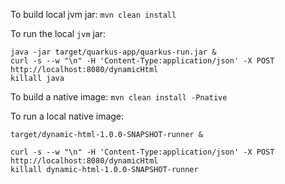 To build local jvm jar:
`mvn clean install`

To run the local `jvm` jar:
```
java -jar target/quarkus-app/quarkus-run.jar &
curl -s --w "\n" -H 'Content-Type:application/json' -X POST http://localhost:8080/dynamicHtml
killall java
```

To build a native image:
`mvn clean install -Pnative`

To run a local native image:
```
target/dynamic-html-1.0.0-SNAPSHOT-runner &

curl -s --w "\n" -H 'Content-Type:application/json' -X POST http://localhost:8080/dynamicHtml
killall dynamic-html-1.0.0-SNAPSHOT-runner
```

